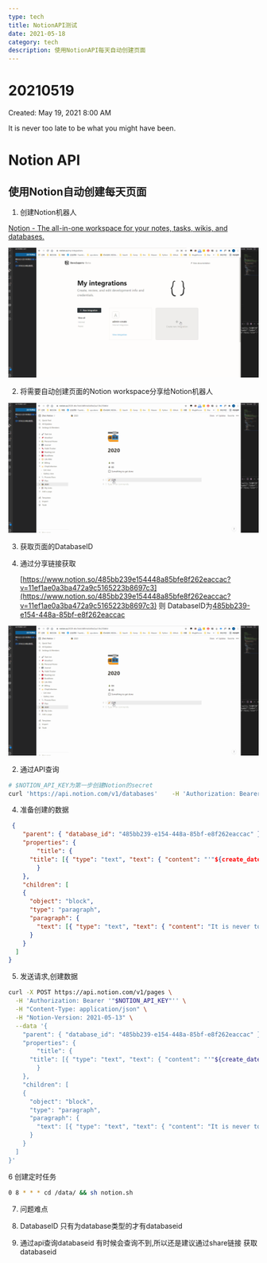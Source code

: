 ```yaml
---
type: tech
title: NotionAPI测试
date: 2021-05-18
category: tech
description: 使用NotionAPI每天自动创建页面
---
```

# 20210519

Created: May 19, 2021 8:00 AM

It is never too late to be what you might have been.

# Notion API

## 使用Notion自动创建每天页面

1. 创建Notion机器人

[Notion - The all-in-one workspace for your notes, tasks, wikis, and databases.](https://www.notion.so/my-integrations)

![assets/createnotionintertaion.gif](assets/createnotionintertaion.gif)

2. 将需要自动创建页面的Notion workspace分享给Notion机器人

![assets/sharetointegration.gif](assets/sharetointegration.gif)

3. 获取页面的DatabaseID

1. 通过分享链接获取

    [https://www.notion.so/485bb239e154448a85bfe8f262eaccac?v=11ef1ae0a3ba472a9c5165223b8697c3](https://www.notion.so/485bb239e154448a85bfe8f262eaccac?v=11ef1ae0a3ba472a9c5165223b8697c3) 则 DatabaseID为[485bb239-e154-448a-85bf-e8f262eaccac](https://www.notion.so/485bb239e154448a85bfe8f262eaccac?v=11ef1ae0a3ba472a9c5165223b8697c3)

![assets/sharetointegration%201.gif](assets/sharetointegration%201.gif)

2. 通过API查询

```bash
# $NOTION_API_KEY为第一步创建Notion的secret
curl 'https://api.notion.com/v1/databases'    -H 'Authorization: Bearer '"$NOTION_API_KEY"''    -H 'Notion-Version: 2021-05-13'
```

4. 准备创建的数据

```json
 {
    "parent": { "database_id": "485bb239-e154-448a-85bf-e8f262eaccac" },
    "properties": {
        "title": {
      "title": [{ "type": "text", "text": { "content": "'"${create_date}"'"} }]
        }
    },
    "children": [
    {
      "object": "block",
      "type": "paragraph",
      "paragraph": {
        "text": [{ "type": "text", "text": { "content": "It is never too late to be what you might have been." } }]
      }
    }
  ]
}
```

5. 发送请求,创建数据

```bash
curl -X POST https://api.notion.com/v1/pages \
  -H 'Authorization: Bearer '"$NOTION_API_KEY"'' \
  -H "Content-Type: application/json" \
  -H "Notion-Version: 2021-05-13" \
  --data '{
    "parent": { "database_id": "485bb239-e154-448a-85bf-e8f262eaccac" },
    "properties": {
        "title": {
      "title": [{ "type": "text", "text": { "content": "'"${create_date}"'"} }]
        }
    },
    "children": [
    {
      "object": "block",
      "type": "paragraph",
      "paragraph": {
        "text": [{ "type": "text", "text": { "content": "It is never too late to be what you might have been." } }]
      }
    }
  ]
}'
```

6 创建定时任务

```bash
0 8 * * * cd /data/ && sh notion.sh
```

7. 问题难点

1. DatabaseID  只有为database类型的才有databaseid 
2. 通过api查询databaseid 有时候会查询不到,所以还是建议通过share链接 获取databaseid